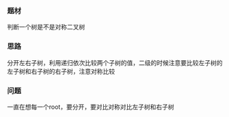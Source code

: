 ### 题材
判断一个树是不是对称二叉树

### 思路
分开左右子树，利用递归依次比较两个子树的值，二级的时候注意要比较左子树的左子树和右子树的右子树，注意对称比较

### 问题
一直在想每一个root，要分开，要对比对称对比左子树和右子树